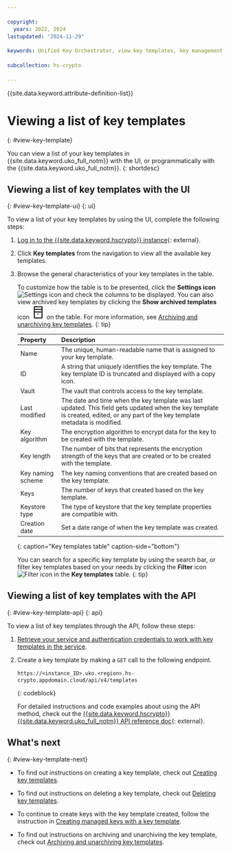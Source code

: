 ```yaml
---

copyright:
  years: 2022, 2024
lastupdated: "2024-11-29"

keywords: Unified Key Orchestrator, view key templates, key management, kms keys, UKO

subcollection: hs-crypto

---
```


{{site.data.keyword.attribute-definition-list}}





# Viewing a list of key templates
{: #view-key-template}
 
You can view a list of your key templates in {{site.data.keyword.uko_full_notm}} with the UI, or programmatically with the {{site.data.keyword.uko_full_notm}}.
{: shortdesc}


## Viewing a list of key templates with the UI
{: #view-key-template-ui}
{: ui}

To view a list of your key templates by using the UI, complete the following steps:

1. [Log in to the {{site.data.keyword.hscrypto}} instance](https://cloud.ibm.com/login){: external}.
2. Click **Key templates** from the navigation to view all the available key templates.
3. Browse the general characteristics of your key templates in the table. 
   
    
   To customize how the table is to be presented, click the **Settings icon** ![Settings icon](../icons/settings.svg "Settings") and check the columns to be displayed. You can also view archived key templates by clicking the **Show archived templates** icon ![Show archived templates icon](/images/archive.svg "Show archived templates") on the table. For more information, see [Archiving and unarchiving key templates](/docs/hs-crypto?topic=hs-crypto-archive-template&interface=ui).
   {: tip} 

    |       Property	     |                         Description                       |
    |----------------------|-----------------------------------------------------------|
    | Name                 | The unique, human-readable name that is assigned to your key template. |
    | ID                   | A string that uniquely identifies the key template. The key template ID is truncated and displayed with a copy icon. |
    | Vault                | The vault that controls access to the key template.           |
    | Last modified        | The date and time when the key template was last updated. This field gets updated when the key template is created, edited, or any part of the key template metadata is modified.   |
    | Key algorithm        | The encryption algorithm to encrypt data for the key to be created with the template.      |
    | Key length           | The number of bits that represents the encryption strength of the keys that are created or to be created with the template.  |
    | Key naming scheme    | The key naming conventions that are created based on the key template.     |
    | Keys                 | The number of keys that created based on the key template.                | 
    | Keystore type        | The type of keystore that the key template properties are compatible with.   |
    | Creation date        | Set a date range of when the key template was created.             |
    {: caption="Key templates table" caption-side="bottom"}
    
     
    You can search for a specific key template by using the search bar, or filter key templates based on your needs by clicking the **Filter** icon ![Filter icon](../icons/filter.svg "Filter") in the **Key templates** table. 
    {: tip}



## Viewing a list of key templates with the API
{: #view-key-template-api}
{: api}

To view a list of key templates through the API, follow these steps:

1. [Retrieve your service and authentication credentials to work with key templates in the service](/docs/hs-crypto?topic=hs-crypto-set-up-uko-api).
   
2. Create a key template by making a `GET` call to the following endpoint.

    
    
    ```
    https://<instance_ID>.uko.<region>.hs-crypto.appdomain.cloud/api/v4/templates
    
    ```
    {: codeblock}

    For detailed instructions and code examples about using the API method, check out the [{{site.data.keyword.hscrypto}} {{site.data.keyword.uko_full_notm}} API reference doc](/apidocs/uko#list-key-templates){: external}.

## What's next
{: #view-key-template-next}

- To find out instructions on creating a key template, check out [Creating key templates](/docs/hs-crypto?topic=hs-crypto-create-template).

- To find out instructions on deleting a key template, check out [Deleting key templates](/docs/hs-crypto?topic=hs-crypto-delete-template).

- To continue to create keys with the key template created, follow the instruction in [Creating managed keys with a key template](/docs/hs-crypto?topic=hs-crypto-create-managed-keys&interface=ui#create-managed-keys-template).

- To find out instructions on archiving and unarchiving the key template, check out [Archiving and unarchiving key templates](/docs/hs-crypto?topic=hs-crypto-archive-template). 
